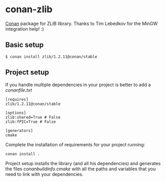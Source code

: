 # conan-zlib


[Conan](https://bintray.com/conan-community/conan/zlib%3Aconan) package for ZLIB library. Thanks to Tim Lebedkov for the MinGW integration help! :)


## Basic setup

    $ conan install zlib/1.2.11@conan/stable
    
## Project setup

If you handle multiple dependencies in your project is better to add a *conanfile.txt*
    
    [requires]
    zlib/1.2.11@conan/stable

    [options]
    zlib:shared=True # False
    zlib:fPIC=True # False
    
    [generators]
    cmake

Complete the installation of requirements for your project running:</small></span>

    conan install . 

Project setup installs the library (and all his dependencies) and generates the files *conanbuildinfo.cmake* with all the 
paths and variables that you need to link with your dependencies.
